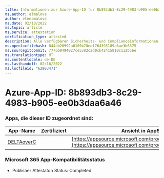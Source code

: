 ```yaml
---
title: Informationen zur Azure-App-ID für 8b893db3-8c29-4983-b905-ee0b3daa6a46
ms.author: elmalova
author: elenamalova
ms.date: 02/18/2022
ms.topic: article
ms.service: attestation
certification_type: attested
description: Alle verfügbaren Sicherheits- und Complianceinformationen für 8b893db3-8c29-4983-b905-ee0b3daa6a46.
ms.openlocfilehash: 844eb26992a0100478edf764398189a6ae3b6575
ms.sourcegitcommit: 777bb0494027ce5382c2d0cb42415910c112b56e
ms.translationtype: MT
ms.contentlocale: de-DE
ms.lasthandoff: 02/18/2022
ms.locfileid: "62903471"
---
```

# <a name="azure-app-id-8b893db3-8c29-4983-b905-ee0b3daa6a46"></a>Azure-App-ID: 8b893db3-8c29-4983-b905-ee0b3daa6a46


### <a name="apps-associated-with-this-id"></a>Apps, die dieser ID zugeordnet sind:
| **App-Name** | **Zertifiziert** | **Ansicht in AppSource** |
|--------------|---------------|-----------------------|
| [DELTAoverC](https://docs.microsoft.com/microsoft-365-app-certification/forward/WA200003286) |  | [https://appsource.microsoft.com/product/office/WA200003286](https://appsource.microsoft.com/product/office/WA200003286) |

### <a name="microsoft-365-app-compliance-status"></a>Microsoft 365 App-Kompatibilitätsstatus
- Publisher Attestaton Status: Completed

